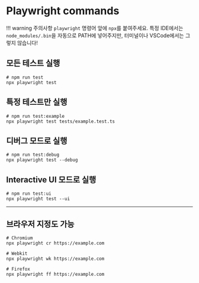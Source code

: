 # Playwright commands

!!! warning 주의사항
    `playwright` 명령어 앞에 `npx`를 붙여주세요. 특정 IDE에서는 `node_modules/.bin`을 자동으로 PATH에 넣어주지만, 터미널이나 VSCode에서는 그렇지 않습니다!


## 모든 테스트 실행

```shell
# npm run test
npx playwright test
```

## 특정 테스트만 실행

```shell
# npm run test:example
npx playwright test tests/example.test.ts
```

## 디버그 모드로 실행

```shell
# npm run test:debug
npx playwright test --debug
```

## Interactive UI 모드로 실행

```shell
# npm run test:ui
npx playwright test --ui
```

---

## 브라우저 지정도 가능

```shell
# Chromium
npx playwright cr https://example.com

# Webkit
npx playwright wk https://example.com

# Firefox
npx playwright ff https://example.com
```
